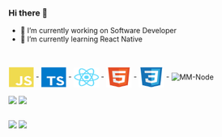### Hi there 👋

- 🔭 I’m currently working on Software Developer 
- 🌱 I’m currently learning React Native

##

<div style="display: inline_block"><br>
  <img align="center" alt="MM-Js" height="40" width="50" src="https://raw.githubusercontent.com/devicons/devicon/master/icons/javascript/javascript-plain.svg">
  -
  <img align="center" alt="MM-Ts"height="40" width="50" src="https://raw.githubusercontent.com/devicons/devicon/master/icons/typescript/typescript-plain.svg">
  -
  <img align="center" alt="MM-React" height="40" width="50" src="https://raw.githubusercontent.com/devicons/devicon/master/icons/react/react-original.svg">
  -
  <img align="center" alt="-HTML" height="40" width="50" src="https://raw.githubusercontent.com/devicons/devicon/master/icons/html5/html5-original.svg">
  -
  <img align="center" alt="MM-CSS"height="40" width="50" src="https://raw.githubusercontent.com/devicons/devicon/master/icons/css3/css3-original.svg">
  -
  <img align="center" alt="MM-Node" height="40" width="50" src="https://cdn.jsdelivr.net/gh/devicons/devicon/icons/nodejs/nodejs-original.svg" />          
</div>

<br>

<div>

<img height="180em"  src="https://github-readme-stats.vercel.app/api?username=MachadoMichael&show_icons=true&theme=radical" />
<img height="180em"  src="https://github-readme-stats.vercel.app/api/top-langs/?username=MachadoMichael&layout=compact&langs_count=16&theme=radical" />
</div>

##

 <a href = "mailto:machadoekim@gmail.com"><img src="https://img.shields.io/badge/Gmail-D14836?style=for-the-badge&logo=gmail&logoColor=white" target="_blank"></a>
 <a href="https://www.linkedin.com/in/michael-machado-20955a244/" target="_blank"><img src="https://img.shields.io/badge/-LinkedIn-%230077B5?style=for-the-badge&logo=linkedin&logoColor=white" target="_blank"></a> 
